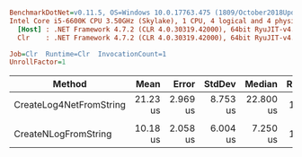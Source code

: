 ``` ini

BenchmarkDotNet=v0.11.5, OS=Windows 10.0.17763.475 (1809/October2018Update/Redstone5)
Intel Core i5-6600K CPU 3.50GHz (Skylake), 1 CPU, 4 logical and 4 physical cores
  [Host] : .NET Framework 4.7.2 (CLR 4.0.30319.42000), 64bit RyuJIT-v4.7.3362.0
  Clr    : .NET Framework 4.7.2 (CLR 4.0.30319.42000), 64bit RyuJIT-v4.7.3362.0

Job=Clr  Runtime=Clr  InvocationCount=1  
UnrollFactor=1  

```
|                  Method |     Mean |    Error |   StdDev |    Median | Ratio | Rank |
|------------------------ |---------:|---------:|---------:|----------:|------:|-----:|
| CreateLog4NetFromString | 21.23 us | 2.969 us | 8.753 us | 22.800 us |  1.00 |    1 |
|                         |          |          |          |           |       |      |
|    CreateNLogFromString | 10.18 us | 2.058 us | 6.004 us |  7.250 us |  1.00 |    1 |

